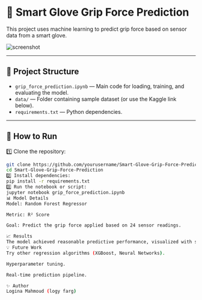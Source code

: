# 🧤 Smart Glove Grip Force Prediction

This project uses machine learning to predict grip force based on sensor data from a smart glove. 

![screenshot](https://user-images.githubusercontent.com/your-thumbnail.png)

---

## 📂 Project Structure
- `grip_force_prediction.ipynb` — Main code for loading, training, and evaluating the model.
- `data/` — Folder containing sample dataset (or use the Kaggle link below).
- `requirements.txt` — Python dependencies.

---

## 🚀 How to Run

1️⃣ Clone the repository:
```bash
git clone https://github.com/yourusername/Smart-Glove-Grip-Force-Prediction.git
cd Smart-Glove-Grip-Force-Prediction
2️⃣ Install dependencies:
pip install -r requirements.txt
3️⃣ Run the notebook or script:
jupyter notebook grip_force_prediction.ipynb
📊 Model Details
Model: Random Forest Regressor

Metric: R² Score

Goal: Predict the grip force applied based on 24 sensor readings.

📈 Results
The model achieved reasonable predictive performance, visualized with scatter plots comparing actual vs. predicted grip force.
💡 Future Work
Try other regression algorithms (XGBoost, Neural Networks).

Hyperparameter tuning.

Real-time prediction pipeline.

✨ Author
Logina Mahmoud (logy farg)
